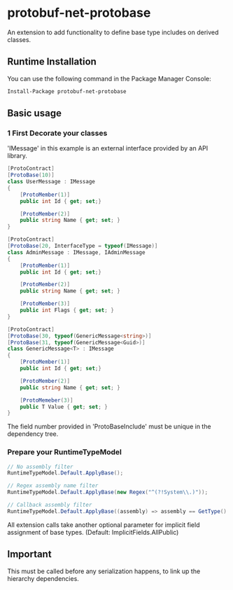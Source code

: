 # protobuf-net-protobase

An extension to add functionality to define base type includes on derived classes.

## Runtime Installation

You can use the following command in the Package Manager Console:
```ps
Install-Package protobuf-net-protobase
```

## Basic usage

### 1 First Decorate your classes
'IMessage' in this example is an external interface provided by an API library.

```csharp
[ProtoContract]
[ProtoBase(10)] 
class UserMessage : IMessage 
{
	[ProtoMember(1)]
	public int Id { get; set;}

	[ProtoMember(2)]
	public string Name { get; set; }
}

[ProtoContract]
[ProtoBase(20, InterfaceType = typeof(IMessage)] 
class AdminMessage : IMessage, IAdminMessage 
{
	[ProtoMember(1)]
	public int Id { get; set;}

	[ProtoMember(2)]
	public string Name { get; set; }

	[ProtoMember(3)]
	public int Flags { get; set; }
}

[ProtoContract]
[ProtoBase(30, typeof(GenericMessage<string>)]
[ProtoBase(31, typeof(GenericMessage<Guid>)]
class GenericMessage<T> : IMessage 
{
	[ProtoMember(1)]
	public int Id { get; set;}

	[ProtoMember(2)]
	public string Name { get; set; }

	[ProtoMemeber(3)]
	public T Value { get; set; }
}
```
The field number provided in 'ProtoBaseInclude' must be unique in the dependency tree.

### Prepare your RuntimeTypeModel

```csharp
// No assembly filter
RuntimeTypeModel.Default.ApplyBase();

// Regex assembly name filter 
RuntimeTypeModel.Default.ApplyBase(new Regex("^(?!System\\.)"));

// Callback assembly filter
RuntimeTypeModel.Default.ApplyBase((assembly) => assembly == GetType().Assembly);
```
All extension calls take another optional parameter for implicit field assignment of base types.
(Default: ImplicitFields.AllPublic)

## Important

This must be called before any serialization happens, to link up the hierarchy dependencies.

